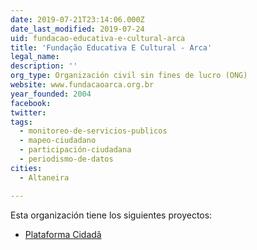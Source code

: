 ```yaml
---
date: 2019-07-21T23:14:06.000Z
date_last_modified: 2019-07-24
uid: fundacao-educativa-e-cultural-arca
title: 'Fundação Educativa E Cultural - Arca'
legal_name: 
description: ''
org_type: Organización civil sin fines de lucro (ONG)
website: www.fundacaoarca.org.br
year_founded: 2004
facebook: 
twitter: 
tags:
  - monitoreo-de-servicios-publicos
  - mapeo-ciudadano
  - participación-ciudadana
  - periodismo-de-datos
cities: 
  - Altaneira

---
```


Esta organización tiene los siguientes proyectos:

- [Plataforma Cidadã](/proyectos/plataforma-cidadã)
